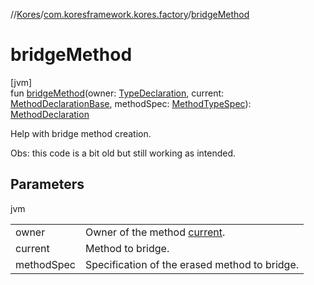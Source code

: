 //[Kores](../../index.md)/[com.koresframework.kores.factory](index.md)/[bridgeMethod](bridge-method.md)

# bridgeMethod

[jvm]\
fun [bridgeMethod](bridge-method.md)(owner: [TypeDeclaration](../com.koresframework.kores.base/-type-declaration/index.md), current: [MethodDeclarationBase](../com.koresframework.kores.base/-method-declaration-base/index.md), methodSpec: [MethodTypeSpec](../com.koresframework.kores.common/-method-type-spec/index.md)): [MethodDeclaration](../com.koresframework.kores.base/-method-declaration/index.md)

Help with bridge method creation.

Obs: this code is a bit old but still working as intended.

## Parameters

jvm

| | |
|---|---|
| owner | Owner of the method [current](bridge-method.md). |
| current | Method to bridge. |
| methodSpec | Specification of the erased method to bridge. |
